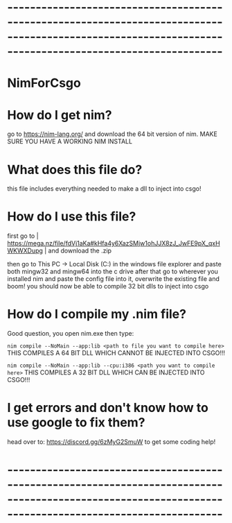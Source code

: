 # -------------------------------------------------------------------------------------------------------------------------------------------------------- #

# NimForCsgo

# How do I get nim?

go to https://nim-lang.org/ and download the 64 bit version of nim. MAKE SURE YOU HAVE A WORKING NIM INSTALL

# What does this file do?

this file includes everything needed to make a dll to inject into csgo!

# How do I use this file?

first go to | https://mega.nz/file/fdVj1aKa#kHfa4y6XazSMjw1ohJJX8zJ_JwFE9pX_qxHWKWXDupg | and download the .zip

then  go to This PC -> Local Disk (C:) in the windows file explorer and paste both mingw32 and mingw64 into the c drive
after that go to wherever you installed nim and paste the config file into it, overwrite the existing file and boom! you should now be able
to compile 32 bit dlls to inject into csgo

# How do I compile my .nim file?

Good question, you open nim.exe then type:

`nim compile --NoMain --app:lib <path to file you want to compile here>` THIS COMPILES A 64 BIT DLL WHICH CANNOT BE INJECTED INTO CSGO!!!

`nim compile --NoMain --app:lib --cpu:i386 <path you want to compile here>` THIS COMPILES A 32 BIT DLL WHICH CAN BE INJECTED INTO CSGO!!!

# I get errors and don't know how to use google to fix them?

head over to: https://discord.gg/6zMyG2SmuW to get some coding help!

# -------------------------------------------------------------------------------------------------------------------------------------------------------- #
